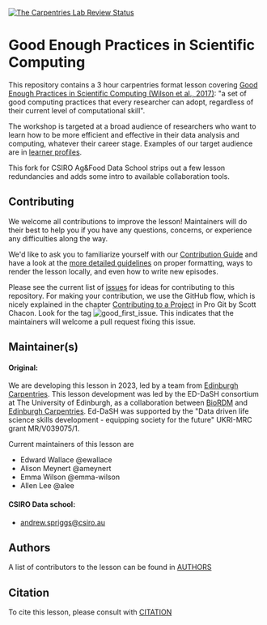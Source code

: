 [![The Carpentries Lab Review Status](https://badges.carpentries-lab.org/24_status.svg)](https://github.com/carpentries-lab/reviews/issues/24)

# Good Enough Practices in Scientific Computing

This repository contains a 3 hour carpentries format lesson covering [Good Enough Practices in Scientific Computing (Wilson et al., 2017)](https://doi.org/10.1371/journal.pcbi.1005510): "a set of good computing practices that every researcher can adopt, regardless of their current level of computational skill".

The workshop is targeted at a broad audience of researchers who want to learn how to be more efficient and effective in their data analysis and computing, whatever their career stage.
Examples of our target audience are in [learner profiles](learners/learner-profiles.md).  
  
This fork for CSIRO Ag&Food Data School strips out a few lesson redundancies and adds some intro to available collaboration tools.  

## Contributing

We welcome all contributions to improve the lesson! Maintainers will do their best to help you if you have any
questions, concerns, or experience any difficulties along the way.

We'd like to ask you to familiarize yourself with our [Contribution Guide](CONTRIBUTING.md) and have a look at
the [more detailed guidelines][lesson-example] on proper formatting, ways to render the lesson locally, and even
how to write new episodes.

Please see the current list of [issues](https://github.com/carpentries-incubator/good-enough-practices/issues) for ideas for contributing to this
repository. For making your contribution, we use the GitHub flow, which is
nicely explained in the chapter [Contributing to a Project](https://git-scm.com/book/en/v2/GitHub-Contributing-to-a-Project) in Pro Git
by Scott Chacon.
Look for the tag ![good\_first\_issue](https://img.shields.io/badge/-good%20first%20issue-gold.svg). This indicates that the maintainers will welcome a pull request fixing this issue.

## Maintainer(s)

#### Original:

We are developing this lesson in 2023, led by a team from [Edinburgh Carpentries](https://edcarp.github.io/).
This lesson development was led by the ED-DaSH consortium at The University of Edinburgh, as a collaboration between [BioRDM](https://www.ed.ac.uk/biology/research/facilities/research-data-management) and [Edinburgh Carpentries](https://edcarp.github.io/).
Ed-DaSH was supported by the "Data driven life science skills development - equipping society for the future" UKRI-MRC grant MR/V039075/1.

Current maintainers of this lesson are

- Edward Wallace @ewallace
- Alison Meynert @ameynert
- Emma Wilson @emma-wilson
- Allen Lee @alee

#### CSIRO Data school:

- andrew.spriggs@csiro.au 
 
## Authors

A list of contributors to the lesson can be found in [AUTHORS](AUTHORS)

## Citation

To cite this lesson, please consult with [CITATION](CITATION)

[lesson-example]: https://carpentries.github.io/lesson-example



